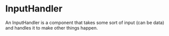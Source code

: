 # InputHandler
An InputHandler is a component that takes some sort of input (can be data) and handles it to make other things happen.
